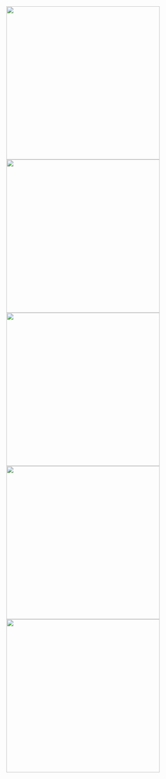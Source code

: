 
<img src="https://github.com/user-attachments/assets/cfdcf349-4889-4092-9302-29952f36cd1d" width="400" />
<img src="https://github.com/user-attachments/assets/de28fc57-e914-4fb3-812f-f1339d24344d" width="400" />
<img src="https://github.com/user-attachments/assets/d0f18fe7-86ec-49dc-97f4-e09e937f9a8e" width="400" />
<img src="https://github.com/user-attachments/assets/184b97c2-3170-42fb-b3e8-f70e40fa23f0" width="400" />
<img src="https://github.com/user-attachments/assets/354a9e80-751a-4e3d-b70c-075ef68eb371" width="400" />
